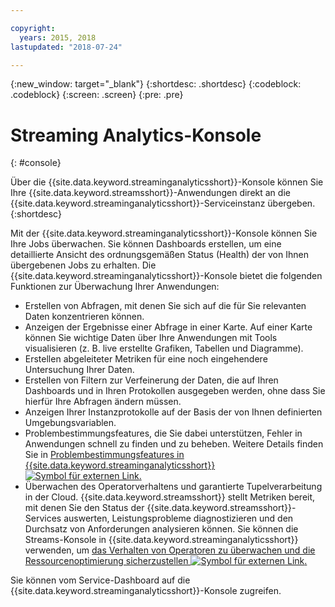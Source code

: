 ```yaml
---

copyright:
  years: 2015, 2018
lastupdated: "2018-07-24"

---
```


<!-- Attribute definitions -->
{:new_window: target="_blank"}
{:shortdesc: .shortdesc}
{:codeblock: .codeblock}
{:screen: .screen}
{:pre: .pre}

# Streaming Analytics-Konsole
{: #console}

Über die {{site.data.keyword.streaminganalyticsshort}}-Konsole können Sie Ihre {{site.data.keyword.streamsshort}}-Anwendungen direkt an die {{site.data.keyword.streaminganalyticsshort}}-Serviceinstanz übergeben.
{:shortdesc}

Mit der {{site.data.keyword.streaminganalyticsshort}}-Konsole können Sie Ihre Jobs überwachen. Sie können Dashboards erstellen, um eine detaillierte Ansicht des ordnungsgemäßen Status (Health) der von Ihnen übergebenen Jobs zu erhalten. Die {{site.data.keyword.streaminganalyticsshort}}-Konsole bietet die folgenden Funktionen zur Überwachung Ihrer Anwendungen:

* Erstellen von Abfragen, mit denen Sie sich auf die für Sie relevanten Daten konzentrieren können.
* Anzeigen der Ergebnisse einer Abfrage in einer Karte. Auf einer Karte können Sie wichtige Daten über Ihre Anwendungen mit Tools visualisieren (z. B. live erstellte Grafiken, Tabellen und Diagramme).
* Erstellen abgeleiteter Metriken für eine noch eingehendere Untersuchung Ihrer Daten.
* Erstellen von Filtern zur Verfeinerung der Daten, die auf Ihren Dashboards und in Ihren Protokollen ausgegeben werden, ohne dass Sie hierfür Ihre Abfragen ändern müssen.
* Anzeigen Ihrer Instanzprotokolle auf der Basis der von Ihnen definierten Umgebungsvariablen.
* Problembestimmungsfeatures, die Sie dabei unterstützen, Fehler in Anwendungen schnell zu finden und zu beheben. Weitere Details finden Sie in [Problembestimmungsfeatures in {{site.data.keyword.streaminganalyticsshort}} ![Symbol für externen Link](../../icons/launch-glyph.svg "Symbol für externen Link").](https://wp.me/p4IICn-4cx)
* Überwachen des Operatorverhaltens und garantierte Tupelverarbeitung in der Cloud. {{site.data.keyword.streamsshort}} stellt Metriken bereit, mit denen Sie den Status der {{site.data.keyword.streamsshort}}-Services auswerten, Leistungsprobleme diagnostizieren und den Durchsatz von Anforderungen analysieren können. Sie können die Streams-Konsole in {{site.data.keyword.streaminganalyticsshort}} verwenden, um [das Verhalten von Operatoren zu überwachen und die Ressourcenoptimierung sicherzustellen ![Symbol für externen Link](../../icons/launch-glyph.svg "Symbol für externen Link").](https://wp.me/p4IICn-4bH)


Sie können vom Service-Dashboard auf die {{site.data.keyword.streaminganalyticsshort}}-Konsole zugreifen.

<!--The {{site.data.keyword.streaminganalyticsshort}} console is translated into the following languages: Brazilian Portuguese, French, German, Italian, Japanese, Korean, Simplified Chinese, Spanish, Traditional Chinese. Change the language setting in your browser to view the console in your preferred language. -->
